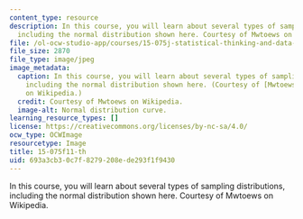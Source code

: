 ```yaml
---
content_type: resource
description: In this course, you will learn about several types of sampling distributions,
  including the normal distribution shown here. Courtesy of Mwtoews on Wikipedia.
file: /ol-ocw-studio-app/courses/15-075j-statistical-thinking-and-data-analysis-fall-2011/693a3cb30c7f8279208ede293f1f9430_15-075f11-th.jpg
file_size: 2870
file_type: image/jpeg
image_metadata:
  caption: In this course, you will learn about several types of sampling distributions,
    including the normal distribution shown here. (Courtesy of [Mwtoews](http://en.wikipedia.org/wiki/File:Standard_deviation_diagram.svg)
    on Wikipedia.)
  credit: Courtesy of Mwtoews on Wikipedia.
  image-alt: Normal distribution curve.
learning_resource_types: []
license: https://creativecommons.org/licenses/by-nc-sa/4.0/
ocw_type: OCWImage
resourcetype: Image
title: 15-075f11-th
uid: 693a3cb3-0c7f-8279-208e-de293f1f9430
---
```

In this course, you will learn about several types of sampling distributions, including the normal distribution shown here. Courtesy of Mwtoews on Wikipedia.